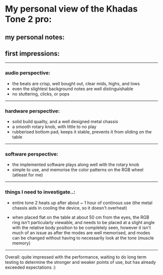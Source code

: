 # My personal view of the Khadas Tone 2 pro:

## my personal notes:

## first impressions:

___


### audio perspective:

* the beats are crisp, well bought out, clear mids, highs, and lows
* even the slightest background notes are well distinguishable
* no stuttering, clicks, or pops

___


### hardware perspective:

* solid build quailty, and a well designed metal chassis
* a smooth rotary knob, with little to no play 
* rubberised bottom pad, keeps it stable, prevents it from sliding on the table

___


### software perspective:

* the implemented software plays along well with the rotary knob
* simple to use, and memorise the color patterns on the RGB wheel (atleast for me)

___

### things I need to investigate..:

* entire tone 2 heats up after about ~ 1 hour of continous use
(the metal chassis aids in cooling the device, so it doesn't overheat)

* when placed flat on the table at about 50 cm from the eyes, the RGB ring isn't particularly viewable, and needs to be placed at a slight angle with the relative body position to be completely seen,
however it isn't much of an issue as after the modes are well memorised, and modes can be changed without having to necessarily look at the tone (muscle memory)


___


Overall: quite impressed with the performance, waiting to do long term testing to determine the stronger and weaker points of use, but has already exceeded expectations :)

